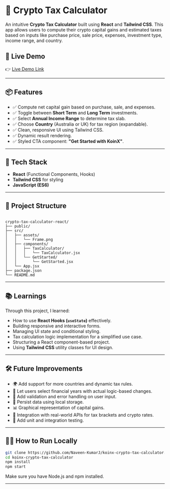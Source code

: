 # 🧾 Crypto Tax Calculator

An intuitive **Crypto Tax Calculator** built using **React** and **Tailwind CSS**. This app allows users to compute their crypto capital gains and estimated taxes based on inputs like purchase price, sale price, expenses, investment type, income range, and country.

## 🚀 Live Demo

👉 [Live Demo Link](https://koinx-crypto-tax-calculator-omega.vercel.app/)

---

## 📦 Features

- ✅ Compute net capital gain based on purchase, sale, and expenses.
- ✅ Toggle between **Short Term** and **Long Term** investments.
- ✅ Select **Annual Income Range** to determine tax slab.
- ✅ Choose **Country** (Australia or UK) for tax region (expandable).
- ✅ Clean, responsive UI using Tailwind CSS.
- ✅ Dynamic result rendering.
- ✅ Styled CTA component: **"Get Started with KoinX"**.

---

## 🔧 Tech Stack

- **React** (Functional Components, Hooks)
- **Tailwind CSS** for styling
- **JavaScript (ES6)**

---

## 📁 Project Structure

```

crypto-tax-calculator-react/
├── public/
├── src/
│   ├── assets/
│   │   └── Frame.png
│   ├── components/
│   │   ├── TaxCalculator/
│   │   │   └── TaxCalculator.jsx
│   │   └── GetStarted/
│   │       └── GetStarted.jsx
│   └── App.jsx
├── package.json
└── README.md

````

---

## 📚 Learnings

Through this project, I learned:

- How to use **React Hooks (`useState`)** effectively.
- Building responsive and interactive forms.
- Managing UI state and conditional styling.
- Tax calculation logic implementation for a simplified use case.
- Structuring a React component-based project.
- Using **Tailwind CSS** utility classes for UI design.

---

## 🛠 Future Improvements

- 🌍 Add support for more countries and dynamic tax rules.
- 📅 Let users select financial years with actual logic-based changes.
- 🧠 Add validation and error handling on user input.
- 💾 Persist data using local storage.
- 📊 Graphical representation of capital gains.
- 🔄 Integration with real-world APIs for tax brackets and crypto rates.
- 🧪 Add unit and integration testing.

---

## 🧑‍💻 How to Run Locally

```bash
git clone https://github.com/Naveen-KumarJ/koinx-crypto-tax-calculator.git
cd koinx-crypto-tax-calculator
npm install
npm start
````

Make sure you have Node.js and npm installed.

---

